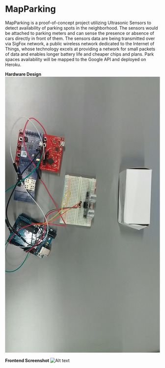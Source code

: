# MapParking
MapParking is a proof-of-concept project utilizing Ultrasonic Sensors to detect availability of parking spots in the neighborhood. The sensors would be attached to parking meters and can sense the presence or absence of cars directly in front of them. The sensors data are being transmitted over via SigFox network, a public wireless network dedicated to the Internet of Things, whose technology excels at providing a network for small packets of data and enables longer battery life and cheaper chips and plans. Park spaces availability will be mapped to the Google API and deployed on Heroku.



**Hardware Design**
![Alt text](/hardware.jpg?raw=true "Hardware Design")

**Frontend Screenshot**
![Alt text](/demo.jpg?raw=true "Frontend Design")

